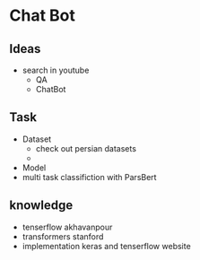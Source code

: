 # Chat Bot


## Ideas 
  - search in youtube 
    - QA
    - ChatBot


## Task
  - Dataset 
    - check out persian datasets
    - 
  - Model
  - multi task classifiction with ParsBert  
  
## knowledge
  - tenserflow akhavanpour
  - transformers stanford
  - implementation keras and tenserflow website
  
  

  
